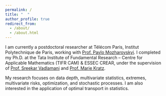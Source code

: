 ```yaml
---
permalink: /
title: "  "
author_profile: true
redirect_from: 
  - /about/
  - /about.html
---
```



I am currently a postdoctoral researcher at Télécom Paris, Institut Polytechnique de Paris, working with [Prof. Pavlo Mozharovskyi](https://perso.telecom-paristech.fr/mozharovskyi/). I completed my Ph.D. at the Tata Institute of Fundamental Research – Centre for Applicable Mathematics (TIFR CAM) & ESSEC CREAR, under the supervision of [Prof. Sreekar Vadlamani](https://sreekar.tifrbng.res.in) and [Prof. Marie Kratz](https://faculty.essec.edu/en/cv/kratz-marie/).

My research focuses on data depth, multivariate statistics, extremes, multivariate risks, optimization, and stochastic processes. I am also interested in the application of optimal transport in statistics.



